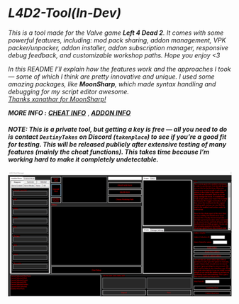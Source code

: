# ***L4D2-Tool(In-Dev)***

*This is a tool made for the Valve game **Left 4 Dead 2**. It comes with some powerful features, including: mod pack sharing, addon management, VPK packer/unpacker, addon installer, addon subscription manager, responsive debug feedback, and customizable workshop paths. Hope you enjoy <3*  

*In this README I’ll explain how the features work and the approaches I took — some of which I think are pretty innovative and unique. I used some amazing packages, like **MoonSharp**, which made syntax handling and debugging for my script editor awesome.  
[Thanks xanathar for MoonSharp!](https://github.com/xanathar)*  

***MORE INFO :*** [***CHEAT INFO***](https://github.com/DestinyKubbyP/L4D2-Tool/blob/main/cheat_read.md) , [***ADDON INFO***](https://github.com/DestinyKubbyP/L4D2-Tool/blob/main/main.md)

#### ***NOTE: This is a private tool, but getting a key is free — all you need to do is contact `DestinyTakes` on Discord (`takenplace`) to see if you’re a good fit for testing. This will be released publicly after extensive testing of many features (mainly the cheat functions). This takes time because I’m working hard to make it completely undetectable.***  

![Menu Example](https://github.com/DestinyKubbyP/L4D2-Tool/blob/main/Menu.PNG?raw=true)
